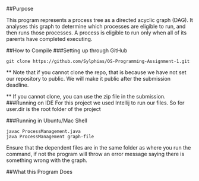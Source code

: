 ##Purpose

This program represents a process tree as a directed acyclic graph (DAG). It
analyses this graph to determine which processes are eligible to run, and then
runs those processes. A process is eligible to run only when all of its parents
have completed executing. 


##How to Compile
###Setting up through GitHub
```
git clone https://github.com/Sylphias/OS-Programming-Assignment-1.git

```
** Note that if you cannot clone the repo, that is because we have not set 
our repository to public. We will make it public after the submission deadline.


** If you cannot clone, you can use the zip file in the submission.
###Running on IDE
For this project we used Intellij to run our files. So for user.dir is the root folder of the project

###Running in Ubuntu/Mac Shell
```shell
javac ProcessManagement.java
java ProcessManagement graph-file
```
Ensure that the dependent files are in the same folder as where you run the 
command, if not the program will throw an error message saying there is 
something wrong with the graph.

##What this Program Does

